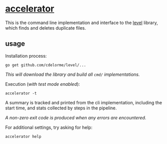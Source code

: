 
# [accelerator](https://github.com/cdelorme/level/tree/master/cmd/accelerator)

This is the command line implementation and interface to the [level](https://github.com/cdelorme/level) library, which finds and deletes duplicate files.


## usage

Installation process:

    go get github.com/cdelorme/level/...

_This will download the library and build all `cmd/` implementations._

Execution (_with test mode enabled_):

    accelerator -t

A summary is tracked and printed from the cli implementation, including the start time, and stats collected by steps in the pipeline.

_A non-zero exit code is produced when any errors are encountered._

For additional settings, try asking for help:

    accelerator help
